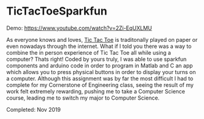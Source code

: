 # TicTacToeSparkfun
Demo: https://www.youtube.com/watch?v=2Zi-EqUXLMU

 <p>
                    As everyone knows and loves, <a href="https://playtictactoe.org/" target="_blank">Tic Tac Toe</a> is 
                    traditonally played on paper or even nowadays through the internet. What if I told you 
                    there was a way to combine the in person experience of Tic Tac Toe all while using a computer? 
                    Thats right! Coded by yours truly, I was able to use sparkfun components and arduino code in 
                    order to program in Matlab and C an app which allows you to press physical buttons in order 
                    to display your turns on a computer. Although this assignment was by far the most difficult 
                    I had to complete for my Cornerstone of Engineering class, seeing the result of my work 
                    felt extremely rewarding, pushing me to take a Computer Science course, leading me to 
                    switch my major to Computer Science.

Completed: Nov 2019
